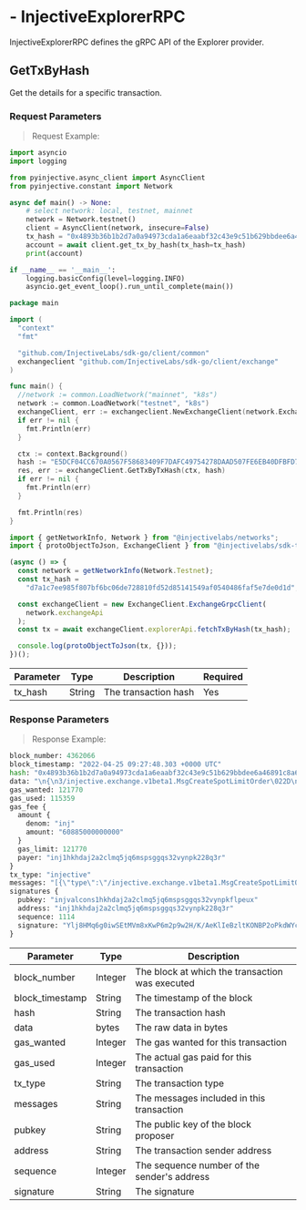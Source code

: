 # - InjectiveExplorerRPC
InjectiveExplorerRPC defines the gRPC API of the Explorer provider.


## GetTxByHash

Get the details for a specific transaction.


### Request Parameters
> Request Example:

``` python
import asyncio
import logging

from pyinjective.async_client import AsyncClient
from pyinjective.constant import Network

async def main() -> None:
    # select network: local, testnet, mainnet
    network = Network.testnet()
    client = AsyncClient(network, insecure=False)
    tx_hash = "0x4893b36b1b2d7a0a94973cda1a6eaabf32c43e9c51b629bbdee6a46891c8a63c"
    account = await client.get_tx_by_hash(tx_hash=tx_hash)
    print(account)

if __name__ == '__main__':
    logging.basicConfig(level=logging.INFO)
    asyncio.get_event_loop().run_until_complete(main())
```

``` go
package main

import (
  "context"
  "fmt"

  "github.com/InjectiveLabs/sdk-go/client/common"
  exchangeclient "github.com/InjectiveLabs/sdk-go/client/exchange"
)

func main() {
  //network := common.LoadNetwork("mainnet", "k8s")
  network := common.LoadNetwork("testnet", "k8s")
  exchangeClient, err := exchangeclient.NewExchangeClient(network.ExchangeGrpcEndpoint, common.OptionTLSCert(network.ExchangeTlsCert))
  if err != nil {
    fmt.Println(err)
  }

  ctx := context.Background()
  hash := "E5DCF04CC670A0567F58683409F7DAFC49754278DAAD507FE6EB40DFBFD71830"
  res, err := exchangeClient.GetTxByTxHash(ctx, hash)
  if err != nil {
    fmt.Println(err)
  }

  fmt.Println(res)
}

```

``` typescript
import { getNetworkInfo, Network } from "@injectivelabs/networks";
import { protoObjectToJson, ExchangeClient } from "@injectivelabs/sdk-ts";

(async () => {
  const network = getNetworkInfo(Network.Testnet);
  const tx_hash =
    "d7a1c7ee985f807bf6bc06de728810fd52d85141549af0540486faf5e7de0d1d";

  const exchangeClient = new ExchangeClient.ExchangeGrpcClient(
    network.exchangeApi
  );
  const tx = await exchangeClient.explorerApi.fetchTxByHash(tx_hash);

  console.log(protoObjectToJson(tx, {}));
})();

```

|Parameter|Type|Description|Required|
|----|----|----|----|
|tx_hash|String|The transaction hash|Yes|


### Response Parameters
> Response Example:

``` python
block_number: 4362066
block_timestamp: "2022-04-25 09:27:48.303 +0000 UTC"
hash: "0x4893b36b1b2d7a0a94973cda1a6eaabf32c43e9c51b629bbdee6a46891c8a63c"
data: "\n{\n3/injective.exchange.v1beta1.MsgCreateSpotLimitOrder\022D\nB0x234e7a0339f953da243111e99a48656b8b98394f7dbb53de3ecd0aff0d4528fb"
gas_wanted: 121770
gas_used: 115359
gas_fee {
  amount {
    denom: "inj"
    amount: "60885000000000"
  }
  gas_limit: 121770
  payer: "inj1hkhdaj2a2clmq5jq6mspsggqs32vynpk228q3r"
}
tx_type: "injective"
messages: "[{\"type\":\"/injective.exchange.v1beta1.MsgCreateSpotLimitOrder\",\"value\":{\"order\":{\"market_id\":\"0xa508cb32923323679f29a032c70342c147c17d0145625922b0ef22e955c844c0\",\"order_info\":{\"fee_recipient\":\"inj1hkhdaj2a2clmq5jq6mspsggqs32vynpk228q3r\",\"price\":\"0.000000000007523000\",\"quantity\":\"10000000000000000.000000000000000000\",\"subaccount_id\":\"0xbdaedec95d563fb05240d6e01821008454c24c36000000000000000000000000\"},\"order_type\":\"BUY_PO\",\"trigger_price\":\"0.000000000000000000\"},\"sender\":\"inj1hkhdaj2a2clmq5jq6mspsggqs32vynpk228q3r\"}}]"
signatures {
  pubkey: "injvalcons1hkhdaj2a2clmq5jq6mspsggqs32vynpkflpeux"
  address: "inj1hkhdaj2a2clmq5jq6mspsggqs32vynpk228q3r"
  sequence: 1114
  signature: "Ylj8HMq6g0iwSEtMVm8xKwP6m2p9w2H/K/AeKlIeBzltKONBP2oPkdWYcQKkGimbozlxIZm4AYi3x0JGwNps+g=="
}
```

|Parameter|Type|Description|
|----|----|----|
|block_number|Integer|The block at which the transaction was executed|
|block_timestamp|String|The timestamp of the block|
|hash|String|The transaction hash|
|data|bytes|The raw data in bytes|
|gas_wanted|Integer|The gas wanted for this transaction|
|gas_used|Integer|The actual gas paid for this transaction|
|tx_type|String|The transaction type|
|messages|String|The messages included in this transaction|
|pubkey|String|The public key of the block proposer|
|address|String|The transaction sender address|
|sequence|Integer|The sequence number of the sender's address|
|signature|String|The signature|
